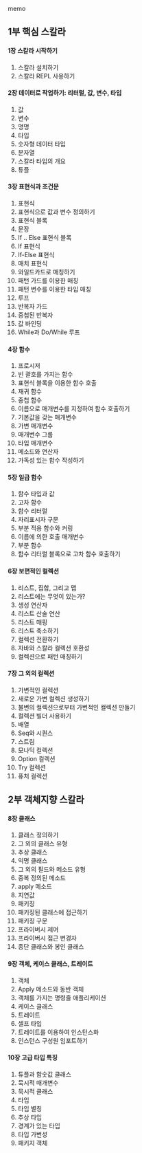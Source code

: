 memo

## 1부 핵심 스칼라 

#### 1장 스칼라 시작하기
1. 스칼라 설치하기
2. 스칼라 REPL 사용하기

#### 2장 데이터로 작업하기: 리터럴, 값, 변수, 타입
1.	값
2.	변수
3.	명명
4.	타입
5.	숫자형 데이터 타입
6.	문자열
7.	스칼라 타입의 개요
8.	튜플

#### 3장 표현식과 조건문
1.	표현식
2.	표현식으로 값과 변수 정의하기
3.	표현식 블록
4.	문장 
5.	If .. Else 표현식 블록
6.	If 표현식
7.	If-Else 표현식
8.	매치 표현식
9.	와일드카드로 매칭하기
10.	패턴 가드를 이용한 매칭
11.	패턴 변수를 이용한 타입 매칭
12.	루프
13.	반복자 가드
14.	중첩된 반복자
15.	값 바인딩
16.	While과 Do/While 루프

#### 4장 함수
1.	프로시저
2.	빈 괄호를 가지는 함수
3.	표현식 블록을 이용한 함수 호출
4.	재귀 함수
5.	중첩 함수
6.	이름으로 매개변수를 지정하여 함수 호출하기
7.	기본값을 갖는 매개변수
8.	가변 매개변수
9.	매개변수 그룹
10.	타입 매개변수
11.	메소드와 연산자
12.	가독성 있는 함수 작성하기

#### 5장 일급 함수
1.	함수 타입과 값
2.	고차 함수
3.	함수 리터럴
4.	자리표시자 구문
5.	부분 적용 함수와 커링
6.	이름에 의한 호출 매개변수
7.	부분 함수
8.	함수 리터럴 블록으로 고차 함수 호출하기

#### 6장 보편적인 컬렉션
1.	리스트, 집합, 그리고 맵
2.	리스트에는 무엇이 있는가?
3.	생성 연산자
4.	리스트 산술 연산
5.	리스트 매핑
6.	리스트 축소하기
7.	컬렉션 전환하기
8.	자바와 스칼라 컬렉션 호환성
9.	컬렉션으로 패턴 매칭하기

#### 7장 그 외의 컬렉션
1.	가변적인 컬렉션
2.	새로운 가변 컬렉션 생성하기
3.	불변의 컬렉션으로부터 가변적인 컬렉션 만들기
4.	컬렉션 빌더 사용하기
5.	배열
6.	Seq와 시퀀스
7.	스트림
8.	모나딕 컬렉션
9.	Option 컬렉션
10.	Try 컬렉션
11.	퓨처 컬렉션



## 2부 객체지향 스칼라

#### 8장 클래스
1.	클래스 정의하기
2.	그 외의 클래스 유형
3.	추상 클래스
4.	익명 클래스
5.	그 외의 필드와 메소드 유형
6.	중복 정의된 메소드
7.	apply 메소드
8.	지연값
9.	패키징
10.	패키징된 클래스에 접근하기
11.	패키징 구문
12.	프라이버시 제어
13.	프라이버시 접근 변경자
14.	종단 클래스와 봉인 클래스

#### 9장 객체, 케이스 클래스, 트레이트
1.	객체
2.	Apply 메소드와 동반 객체
3.	객체를 가지는 명령줄 애플리케이션
4.	케이스 클래스
5.	트레이트
6.	셀프 타입
7.	트레이트를 이용하여 인스턴스화
8.	인스턴스 구성원 임포트하기

#### 10장 고급 타입 특징
1.	튜플과 함숫값 클래스
2.	묵시적 매개변수
3.	묵시적 클래스
4.	타입
5.	타입 별칭
6.	추상 타입
7.	경계가 있는 타입
8.	타입 가변성
9.	패키지 객체